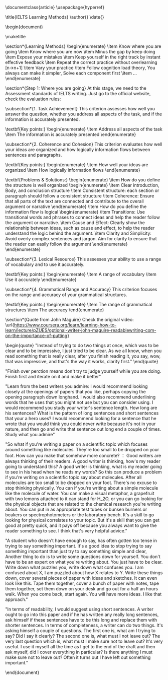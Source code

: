 \documentclass{article}
\usepackage{hyperref}

\title{IELTS Learning Methods}
\author{}
\date{}

\begin{document}

\maketitle

\section\*{Learning Methods}
\begin{enumerate}
\item Know where you are going
\item Know where you are now
\item Minus the gap by keep doing
\item Expose your mistakes
\item Keep yourself in the right track by instant effective feedback
\item Repeat the correct practice without overlearning [n->n+1]
\item Vary your practice
\item Follow cognition load theory, You always can make it simpler, Solve each component first
\item ...
\end{enumerate}

\section\*{Step 1: Where you are going}
At this stage, we need to the Assessment standards of IELTS writing. Just go to the official website, check the evaluation rules:

\subsection\*{1. Task Achievement}
This criterion assesses how well you answer the question, whether you address all aspects of the task, and if the information is accurately presented.

\textbf{Key points:}
\begin{enumerate}
\item Address all aspects of the task
\item The information is accurately presented
\end{enumerate}

\subsection\*{2. Coherence and Cohesion}
This criterion evaluates how well your ideas are organized and how logically information flows between sentences and paragraphs.

\textbf{Key points:}
\begin{enumerate}
\item How well your ideas are organized
\item How logically information flows
\end{enumerate}

\textbf{Problems \& Solutions:}
\begin{enumerate}
\item How do you define the structure is well organized
\begin{enumerate}
\item Clear introduction, Body, and conclusion structure
\item Consistent structure: each section or paragraph should follow a consistent structure
\item Coherence: Ensure that all parts of the text are connected and contribute to the overall argument or narrative
\end{enumerate}
\item How do you define the information flow is logical
\begin{enumerate}
\item Transitions: Use transitional words and phrases to connect ideas and help the reader follow the argument or narrative.
\item Cause and Effect: Clearly show the relationship between ideas, such as cause and effect, to help the reader understand the logic behind the argument.
\item Clarity and Simplicity: Avoid overly complex sentences and jargon. Aim for clarity to ensure that the reader can easily follow the argument
\end{enumerate}
\end{enumerate}

\subsection\*{3. Lexical Resource}
This assesses your ability to use a range of vocabulary and to use it accurately.

\textbf{Key points:}
\begin{enumerate}
\item A range of vocabulary
\item Use it accurately
\end{enumerate}

\subsection\*{4. Grammatical Range and Accuracy}
This criterion focuses on the range and accuracy of your grammatical structures.

\textbf{Key points:}
\begin{enumerate}
\item The range of grammatical structures
\item The accuracy
\end{enumerate}

\section\*{Quote from John Maguire}
Check the original video: \url{https://www.coursera.org/learn/learning-how-to-learn/lecture/pZUES/optional-writer-john-maguire-readablewriting-com-on-the-importance-of-putting}

\begin{quote}
"Instead of trying to do two things at once, which was to be clear and to be impressive, I just tried to be clear. As we all know, when you read something that is really clear, after you finish reading it, you say, wow, that was impressive, and that's the way it works, clarity first."
\end{quote}

"Finish over perction means don't try to judge yourself while you are doing. Finish first and iterate on it and make it better"

"Learn from the best writers you admire:
I would recommend looking closely at the openings of papers that you like, perhaps copying the opening paragraph down longhand. I would also recommend underlining words that he uses that you might not use but you can consider using. I would recommend you study your writer's sentence length. How long are his sentences? What is the pattern of long sentences and short sentences that your a hero uses? I would recommend looking for a sentence that he wrote that you would think you could never write because it's not in your nature, and then go and write that sentence out long end a couple of times. Study what you admire"

"So what if you're writing a paper on a scientific topic which focuses around something like molecules. They're too small to be dropped on your foot. How can you make that somehow more concrete? ：
Good writers are always thinking of their readers. A good writer is thinking, how's my reader going to understand this? A good writer is thinking, what is my reader going to see in his head when he reads my words?
So this can produce a problem if you're writing on a scientific topic say about molecules. After all molecules are too small to be dropped on your foot. There's no excuse to stop thinking physically. You can if you're writing about a simple molecule like the molecule of water. You can make a visual metaphor, a grapefruit with two lemons attached to it can stand for H_2O, or you can go looking for the physical objects that are related to the chemical research you're writing about. You can put in as appropriate test tubes or bunsen burners or beakers or spectrophotometers or the laboratory bench. It's a skill to go looking for physical correlates to your topic. But it's a skill that you can get good at pretty quick, and it pays off because you always want to give the reader something to see. I think that's very helpful advice."

"A student who doesn't have enough to say, has often gotten too tense in trying to say something important. It's a good idea to stop trying to say something important than just try to say something simple and clear,
Another thing to do is to write some questions down for yourself. You don't have to be an expert on what you're writing about. You just have to be clear. Write down what puzzles you, write down what confuses you.
I am confused about X, I am puzzled about how X relates to Y. Write these things down, cover several pieces of paper with ideas and sketches. It can even look like this. Tape them together, cover a bunch of paper with notes, tape them together, set them down on your desk and go out for a half an hours walk. When you come back, start again. You will have more ideas. I like that approach."

"In terms of readability, I would suggest using short sentences. A writer ought to go into this paper and if he has written any really long sentences, ask himself if these sentences have to be this long and replace them with shorter sentences.
In terms of completeness, a writer can do two things. It's asking himself a couple of questions. The first one is, what am I trying to say? Did I say it clearly? The second one is, what must I not leave out? The very last question which is, what must I make sure not to leave out? It's very useful. I use it myself all the time as I get to the end of the draft and then ask myself, did I cover everything in particular? Is there anything I must make sure not to leave out? Often it turns out I have left out something important."

\end{document}
